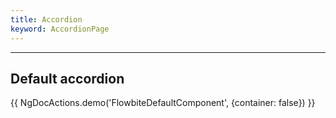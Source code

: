 ```yaml
---
title: Accordion
keyword: AccordionPage
---
```


---

## Default accordion

{{ NgDocActions.demo('FlowbiteDefaultComponent', {container: false}) }}

```html file="./default.component.ts"#L15-L80 group="default" name="HTML"

```

```typescript file="./default.component.ts"#L1-L6 group="default" name="typescript"

```
